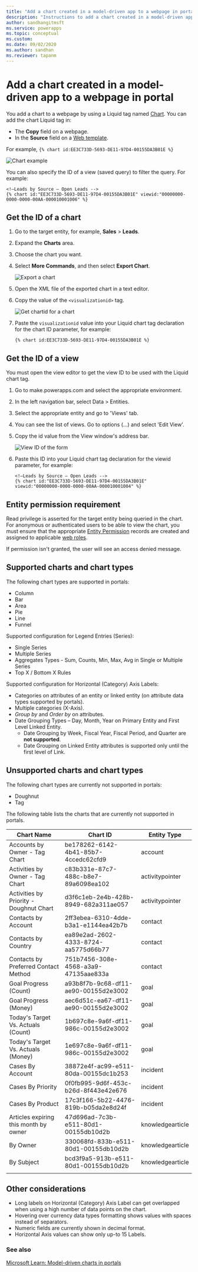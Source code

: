 ```yaml
---
title: "Add a chart created in a model-driven app to a webpage in portal"
description: "Instructions to add a chart created in a model-driven app to a webpage in the portal."
author: sandhangitmsft
ms.service: powerapps
ms.topic: conceptual
ms.custom: 
ms.date: 09/02/2020
ms.author: sandhan
ms.reviewer: tapanm
---
```


# Add a chart created in a model-driven app to a webpage in portal

You add a chart to a webpage by using a Liquid tag named [Chart](../liquid/portals-entity-tags.md#chart). You can add the chart Liquid tag in:

- The **Copy** field on a webpage.
- In the **Source** field on a [Web template](../liquid/store-content-web-templates.md).
 
For example, `{% chart id:EE3C733D-5693-DE11-97D4-00155DA3B01E %}`

![Chart example](../media/dynamics365-chart-example.png "Chart example")

You can also specify the ID of a view (saved query) to filter the query. For example:

```
<!—Leads by Source – Open Leads -->
{% chart id:"EE3C733D-5693-DE11-97D4-00155DA3B01E" viewid:"00000000-0000-0000-00AA-000010001006" %}
```

## Get the ID of a chart

1.	Go to the target entity, for example, **Sales** > **Leads**.
2.	Expand the **Charts** area.
3.	Choose the chart you want.
4.	Select **More Commands**, and then select **Export Chart**.

    ![Export a chart](../media/export-dynamics365-chart.png "Export a chart")

5. Open the XML file of the exported chart in a text editor.
6. Copy the value of the `<visualizationid>` tag.

    ![Get chartid for a chart](../media/dynamics365-chart-chartid.png "Get the chart ID for a chart")

7. Paste the `visualizationid` value into your Liquid chart tag declaration for the chart ID parameter, for example:

    `{% chart id:EE3C733D-5693-DE11-97D4-00155DA3B01E %}`

## Get the ID of a view

You must open the view editor to get the view ID to be used with the Liquid chart tag.
 
1. Go to make.powerapps.com and select the appropriate environment.
1. In the left navigation bar, select Data > Entities.
1. Select the appropriate entity and go to 'Views' tab.
1. You can see the list of views. Go to options (...) and select 'Edit View'.
1. Copy the id value from the View window's address bar.

    ![View ID of the form](../media/dynamics365-chart-viewid.png)

1. Paste this ID into your Liquid chart tag declaration for the viewid parameter, for example:

    ```
    <!—Leads by Source – Open Leads -->
    {% chart id:"EE3C733D-5693-DE11-97D4-00155DA3B01E" viewid:"00000000-0000-0000-00AA-000010001004" %}
    ```

## Entity permission requirement

Read privilege is asserted for the target entity being queried in the chart. For anonymous or authenticated users to be able to view the chart, you must ensure that the appropriate [Entity Permission](assign-entity-permissions.md) records are created and assigned to applicable [web roles](create-web-roles.md). 
 
If permission isn't granted, the user will see an access denied message.

## Supported charts and chart types

The following chart types are supported in portals:

- Column
- Bar
- Area
- Pie
- Line
- Funnel

Supported configuration for Legend Entries (Series):

- Single Series
- Multiple Series
- Aggregates Types - Sum, Counts, Min, Max, Avg in Single or Multiple Series
- Top X / Bottom X Rules

Supported configuration for Horizontal (Category) Axis Labels:

- Categories on attributes of an entity or linked entity (on attribute data types supported by portals).
- Multiple categories (X-Axis).
- *Group by* and *Order by* on attributes.
- Date Grouping Types – Day, Month, Year on Primary Entity and First Level Linked Entity.
    - Date Grouping by Week, Fiscal Year, Fiscal Period, and Quarter are **not supported**.
    - Date Grouping on Linked Entity attributes is supported only until the first level of Link.

## Unsupported charts and chart types

The following chart types are currently not supported in portals:

- Doughnut
- Tag

The following table lists the charts that are currently not supported in portals.

| Chart Name                              | Chart ID                             | Entity Type      |
|-----------------------------------------|--------------------------------------|------------------|
| Accounts by Owner - Tag Chart           | be178262-6142-4b41-85b7-4ccedc62cfd9 | account          |
| Activities by Owner - Tag Chart         | c83b331e-87c7-488c-b8e7-89a6098ea102 | activitypointer  |
| Activities by Priority - Doughnut Chart | d3f6c1eb-2e4b-428b-8949-682a311ae057 | activitypointer  |
| Contacts by Account                     | 2ff3ebea-6310-4dde-b3a1-e1144ea42b7b | contact          |
| Contacts by Country                     | ea89e2ad-2602-4333-8724-aa5775d66b77 | contact          |
| Contacts by Preferred Contact Method    | 751b7456-308e-4568-a3a9-47135aae833a | contact          |
| Goal Progress (Count)                   | a93b8f7b-9c68-df11-ae90-00155d2e3002 | goal             |
| Goal Progress (Money)                   | aec6d51c-ea67-df11-ae90-00155d2e3002 | goal             |
| Today's Target Vs. Actuals (Count)      | 1b697c8e-9a6f-df11-986c-00155d2e3002 | goal             |
| Today's Target Vs. Actuals (Money)      | 1e697c8e-9a6f-df11-986c-00155d2e3002 | goal             |
| Cases By Account                        | 38872e4f-ac99-e511-80da-00155dc1b253 | incident         |
| Cases By Priority                       | 0f0fb995-9d6f-453c-b26d-8f443e42e676 | incident         |
| Cases By Product                        | 17c3f166-5b22-4476-819b-b05da2e8d24f | incident         |
| Articles expiring this month by owner   | 47d696ad-7c3b-e511-80d1-00155db10d2b | knowledgearticle |
| By Owner                                | 330068fd-833b-e511-80d1-00155db10d2b | knowledgearticle |
| By Subject                              | bcd3f9a5-913b-e511-80d1-00155db10d2b | knowledgearticle | 
| | |

## Other considerations

- Long labels on Horizontal (Category) Axis Label can get overlapped when using a high number of data points on the chart.
- Hovering over currency data types formatting shows values with spaces instead of separators.
- Numeric fields are currently shown in decimal format.
- Horizontal Axis values can show only up-to 15 Labels.

### See also

[Microsoft Learn: Model-driven charts in portals](https://docs.microsoft.com/learn/modules/portals-integration/4-model-driven-charts)
